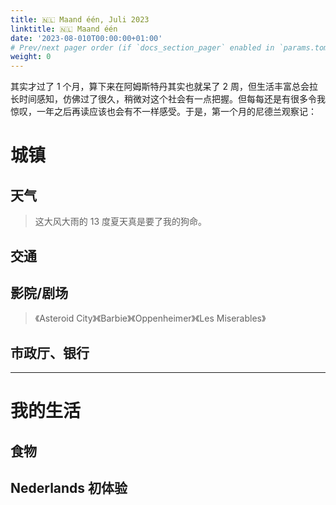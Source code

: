 ```yaml
---
title: 🇳🇱 Maand één, Juli 2023
linktitle: 🇳🇱 Maand één
date: '2023-08-010T00:00:00+01:00'
# Prev/next pager order (if `docs_section_pager` enabled in `params.toml`)
weight: 0
---
```


其实才过了 1 个月，算下来在阿姆斯特丹其实也就呆了 2 周，但生活丰富总会拉长时间感知，仿佛过了很久，稍微对这个社会有一点把握。但每每还是有很多令我惊叹，一年之后再读应该也会有不一样感受。于是，第一个月的尼德兰观察记：

# 城镇

## 天气

> 这大风大雨的 13 度夏天真是要了我的狗命。

## 交通

## 影院/剧场

> 《Asteroid City》《Barbie》《Oppenheimer》《Les Miserables》
>

## 市政厅、银行

---

# 我的生活

## 食物

## Nederlands 初体验
